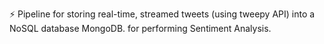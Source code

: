 ⚡ Pipeline for storing real-time, streamed tweets (using tweepy API) into a NoSQL database MongoDB. for performing Sentiment Analysis.